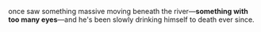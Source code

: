 once saw something massive moving beneath the river—**something with too many eyes**—and he's been slowly drinking himself to death ever since.